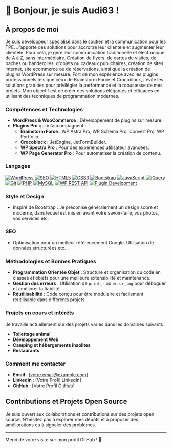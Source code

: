 # 👋 Bonjour, je suis Audi63 !

## À propos de moi
Je suis développeur spécialisé dans le soutien et la communication pour les TPE. J'apporte des solutions pour accroitre leur clientèle et augmenter leur clientèle. Pour cela, je gère leur communication traditionelle et électronique de A à Z, sans intermédiaire. Création de flyers, de cartes de visites, de baches ou banderolles, d'objets ou cadeaux publicitaires, création de sites internet, site ecommerce ou de réservations, ainsi que la création de plugins WordPress sur mesure. 
Fort de mon expérience avec les plugins professionnels tels que ceux de Brainstorm Force et Crocoblock, j'évite les solutions gratuites pour privilégier la performance et la robustesse de mes projets. Mon objectif est de créer des solutions élégantes et efficaces en utilisant des techniques de programmation modernes.

### Compétences et Technologies
- **WordPress & WooCommerce** : Développement de plugins sur mesure.
- **Plugins Pro** qui m'accompagnent :
  - **Brainstorm Force** : WP Astra Pro, WP Schema Pro, Convert Pro, WP Portfolio.
  - **Crocoblock** : JetEngine, JetFormBuilder.
  - **WP Spectra Pro** : Pour des expériences utilisateur avancées.
  - **WP Page Generator Pro** : Pour automatiser la création de contenu.
  
### Langages

[![WordPress](https://img.shields.io/badge/WordPress-%2321759B.svg?style=for-the-badge&logo=wordpress&logoColor=white)](https://wordpress.org/)
[![SEO](https://img.shields.io/badge/-SEO-000000?style=for-the-badge&logo=google&logoColor=white)]() 
[![HTML5](https://img.shields.io/badge/HTML5-%23E34F26.svg?style=for-the-badge&logo=html5&logoColor=white)](https://developer.mozilla.org/en-US/docs/Web/HTML)
[![CSS3](https://img.shields.io/badge/CSS3-%231572B6.svg?style=for-the-badge&logo=css3&logoColor=white)](https://developer.mozilla.org/en-US/docs/Web/CSS)
[![Bootstrap](https://img.shields.io/badge/Bootstrap-%23563D7C.svg?style=for-the-badge&logo=bootstrap&logoColor=white)](https://getbootstrap.com)
[![JavaScript](https://img.shields.io/badge/JavaScript-%23F7DF1E.svg?style=for-the-badge&logo=javascript&logoColor=black)](https://developer.mozilla.org/en-US/docs/Web/JavaScript)
[![jQuery](https://img.shields.io/badge/jQuery-%230769AD.svg?style=for-the-badge&logo=jquery&logoColor=white)](https://jquery.com/)
[![Git](https://img.shields.io/badge/Git-%23F05033.svg?style=for-the-badge&logo=git&logoColor=white)](https://git-scm.com/)
[![PHP](https://img.shields.io/badge/PHP-%23777BB4.svg?style=for-the-badge&logo=php&logoColor=white)](https://www.php.net/)
[![MySQL](https://img.shields.io/badge/MySQL-%2300f.svg?style=for-the-badge&logo=mysql&logoColor=white)](https://www.mysql.com/)
[![WP REST API](https://img.shields.io/badge/-WP_REST_API-21759B?style=for-the-badge&logo=wordpress&logoColor=white)]()
[![Plugin Development](https://img.shields.io/badge/-Plugin_Development-000000?style=for-the-badge&logo=wordpress&logoColor=white)]()

### Style et Design
- Inspiré de Bootstrap : Je préconise généralement un design sobre et moderne, dans lequel est mis en avant votre savoir-faire, vos photos, vos services etc.

### SEO
- Optimisation pour un meilleur référencement Google. Utilisation de données structurées etc.

### Méthodologies et Bonnes Pratiques
- **Programmation Orientée Objet** : Structure et organisation du code en classes et objets pour une meilleure extensibilité et maintenance.
- **Gestion des erreurs** : Utilisation de `print_r` ou `error_log` pour déboguer et améliorer la fiabilité.
- **Réutilisabilité** : Code conçu pour être modulaire et facilement réutilisable dans différents projets.

### Projets en cours et intérêts
Je travaille actuellement sur des projets variés dans les domaines suivants :
- **Toilettage animal**
- **Développement Web**
- **Camping et hébergements insolites**
- **Restaurants**

### Comment me contacter
- **Email** : [votre.email@example.com]
- **LinkedIn** : [Votre Profil LinkedIn]
- **GitHub** : [Votre Profil GitHub]

## Contributions et Projets Open Source
Je suis ouvert aux collaborations et contributions sur des projets open source. N'hésitez pas à explorer mes dépôts et à proposer des améliorations ou à signaler des problèmes.

---

Merci de votre visite sur mon profil GitHub ! 🚀

<!--
**audi63/audi63** is a ✨ _special_ ✨ repository because its `README.md` (this file) appears on your GitHub profile.

Here are some ideas to get you started:

- 🔭 I’m currently working on ...
- 🌱 I’m currently learning ...
- 👯 I’m looking to collaborate on ...
- 🤔 I’m looking for help with ...
- 💬 Ask me about ...
- 📫 How to reach me: ...
- 😄 Pronouns: ...
- ⚡ Fun fact: ...
-->
